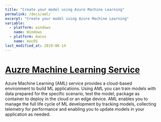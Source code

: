 ```yaml
---
title: "Create your model using Azure Machine Learning"
permalink: /docs/aml/
excerpt: "Create your model using Azure Machine Learning"
variable:
  - platform: windows
    name: Windows
  - platform: macos
    name: macOS
last_modified_at: 2019-06-14
---
```


# [Auzre Machine Learning Service](https://docs.microsoft.com/en-us/azure/machine-learning/)

Azure Machine Learning (AML) service provides a cloud-based environment to build ML applications. Using AML you can train models with data prepared for the specific scenario, test the model, package as container to deploy in the cloud or an edge device. AML enables you to manage the full life cycle of ML development by tracking models, collecting telemetry for performance and enabling you to update models in your application as needed.

